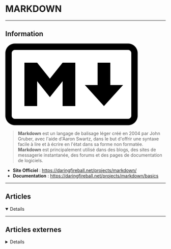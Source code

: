 # MARKDOWN
----

## <i class="fa-solid fa-hashtag"></i> Information

![Logo](../../_media/developpement/markdown/markdown-logo.svg ':size=250 :no-zoom')


> <i class="fa-solid fa-quote-left"></i> **Markdown** est un langage de balisage léger créé en 2004 par John Gruber, avec l'aide d'Aaron Swartz, dans le but d'offrir une syntaxe facile à lire et à écrire en l'état dans sa forme non formatée. **Markdown** est principalement utilisé dans des blogs, des sites de messagerie instantanée, des forums et des pages de documentation de logiciels. <i class="fa-solid fa-quote-left fa-rotate-180"></i>


- <i class="fa-solid fa-globe"></i> **Site Officiel** : https://daringfireball.net/projects/markdown/
- <i class="fa-solid fa-book"></i> **Documentation** : https://daringfireball.net/projects/markdown/basics

----

## <i class="fa-regular fa-newspaper"></i> Articles

<details open>

</details>

----

## <i class="fa-solid fa-glasses"></i> Articles externes

<details>

- [Gérez votre documentation projet comme du code](https://connect.ed-diamond.com/GNU-Linux-Magazine/glmf-158/gerez-votre-documentation-projet-comme-du-code)
- [Markdown autodocs: Automation From External or Remote Files](https://dzone.com/articles/markdown-docs-automation-like-readmemd-from-extern)
- [Considerations for Using Markdown Writing Apps on Static Sites](https://css-tricks.com/considerations-for-using-markdown-writing-apps-on-static-sites/)
- [CommonMark: A Formal Specification For Markdown](https://www.smashingmagazine.com/2020/12/commonmark-formal-specification-markdown/)
- [How to Work With GitHub Flavored Markdown in Linux](https://www.tecmint.com/github-flavored-markdown/)
- [What Is Markdown? A Beginner's Guide to Getting Started](https://www.makeuseof.com/tag/learning-markdown-write-web-faster/)
- [La syntaxe Markdown](https://blog.shevarezo.fr/post/2015/02/18/syntaxe-markdown)
- [GitHub Markdown Cheatsheet](https://linuxhint.com/github_markdown_cheatsheet/)
- [An Introduction to MDXJS](https://css-tricks.com/an-introduction-to-mdxjs/)
- [How to Modify Nodes in an Abstract Syntax Tree](https://css-tricks.com/how-to-modify-nodes-in-an-abstract-syntax-tree/)
- [Writing in Markdown: An Introduction](https://dzone.com/articles/writing-in-markdown-an-introduction) 
- [The Printable Markdown Cheat Sheet for Beginners and Experts](https://www.makeuseof.com/tag/printable-markdown-cheat-sheet/)
- [Copiez du contenu web au format markdown](https://korben.info/copiez-du-contenu-web-au-format-markdown.html)
- https://commonmark.org/help/
- [GitHub Flavored Markdown Spec](https://github.github.com/gfm/)
- [The Markdown Guide](https://www.markdownguide.org/)
- [À propos de l’écriture et de la mise en forme sur GitHub](https://docs.github.com/fr/get-started/writing-on-github/getting-started-with-writing-and-formatting-on-github/about-writing-and-formatting-on-github)

</details>
